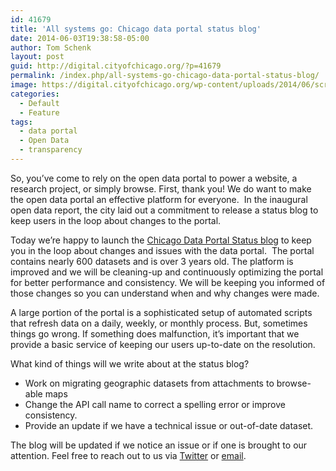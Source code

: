```yaml
---
id: 41679
title: 'All systems go: Chicago data portal status blog'
date: 2014-06-03T19:38:58-05:00
author: Tom Schenk
layout: post
guid: http://digital.cityofchicago.org/?p=41679
permalink: /index.php/all-systems-go-chicago-data-portal-status-blog/
image: https://digital.cityofchicago.org/wp-content/uploads/2014/06/screen-shot-2011-09-16-at-2-13-33-pm1.png
categories:
  - Default
  - Feature
tags:
  - data portal
  - Open Data
  - transparency
---
```

So, you’ve come to rely on the open data portal to power a website, a research project, or simply browse. First, thank you! We do want to make the open data portal an effective platform for everyone.  In the inaugural open data report, the city laid out a commitment to release a status blog to keep users in the loop about changes to the portal.

Today we&#8217;re happy to launch the [Chicago Data Portal Status blog](http://chicagoportalstatus.tumblr.com) to keep you in the loop about changes and issues with the data portal.  The portal contains nearly 600 datasets and is over 3 years old. The platform is improved and we will be cleaning-up and continuously optimizing the portal for better performance and consistency. We will be keeping you informed of those changes so you can understand when and why changes were made.

A large portion of the portal is a sophisticated setup of automated scripts that refresh data on a daily, weekly, or monthly process. But, sometimes things go wrong. If something does malfunction, it’s important that we provide a basic service of keeping our users up-to-date on the resolution.

What kind of things will we write about at the status blog?

  * Work on migrating geographic datasets from attachments to browse-able maps
  * Change the API call name to correct a spelling error or improve consistency.
  * Provide an update if we have a technical issue or out-of-date dataset.

The blog will be updated if we notice an issue or if one is brought to our attention. Feel free to reach out to us via [Twitter](http://www.twitter.com/ChicagoCDO) or [email](mailto:dataportal@cityofchicago.org).